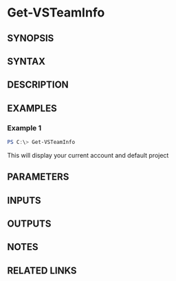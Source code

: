 <!-- #include "./common/header.md" -->

# Get-VSTeamInfo

## SYNOPSIS

<!-- #include "./synopsis/Get-VSTeamInfo.md" -->

## SYNTAX

## DESCRIPTION

<!-- #include "./synopsis/Get-VSTeamInfo.md" -->

## EXAMPLES

### Example 1

```powershell
PS C:\> Get-VSTeamInfo
```

This will display your current account and default project

## PARAMETERS

## INPUTS

## OUTPUTS

## NOTES

<!-- #include "./common/prerequisites.md" -->

## RELATED LINKS

<!-- #include "./common/related.md" -->
